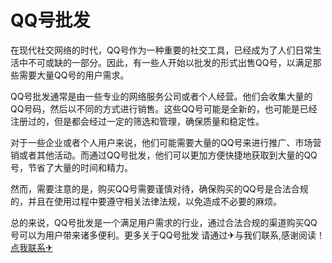 # QQ号批发

在现代社交网络的时代，QQ号作为一种重要的社交工具，已经成为了人们日常生活中不可或缺的一部分。因此，有一些人开始以批发的形式出售QQ号，以满足那些需要大量QQ号的用户需求。

QQ号批发通常是由一些专业的网络服务公司或者个人经营。他们会收集大量的QQ号码，然后以不同的方式进行销售。这些QQ号可能是全新的，也可能是已经注册过的，但是都会经过一定的筛选和管理，确保质量和稳定性。

对于一些企业或者个人用户来说，他们可能需要大量的QQ号来进行推广、市场营销或者其他活动。而通过QQ号批发，他们可以更加方便快捷地获取到大量的QQ号，节省了大量的时间和精力。

然而，需要注意的是，购买QQ号需要谨慎对待，确保购买的QQ号是合法合规的，并且在使用过程中要遵守相关法律法规，以免造成不必要的麻烦。

总的来说，QQ号批发是一个满足用户需求的行业，通过合法合规的渠道购买QQ号可以为用户带来诸多便利。更多关于QQ号批发 请通过✈与我们联系,感谢阅读！[点我联系✈](https://ad.G208.com)